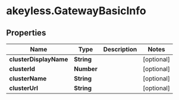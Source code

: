 # akeyless.GatewayBasicInfo

## Properties

Name | Type | Description | Notes
------------ | ------------- | ------------- | -------------
**clusterDisplayName** | **String** |  | [optional] 
**clusterId** | **Number** |  | [optional] 
**clusterName** | **String** |  | [optional] 
**clusterUrl** | **String** |  | [optional] 


